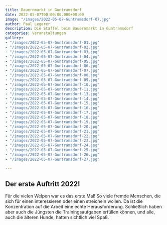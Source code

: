 ```yaml
---
title: Bauernmarkt in Guntramsdorf
date: 2022-05-07T00:00:00.000+00:00
image: "/images/2022-05-07-Guntramsdorf-07.jpg"
author: Paul Legerer
description: Die Staffel beim Bauernmarkt in Guntramsdorf
categories: Veranstaltungen
gallery:
- "/images/2022-05-07-Guntramsdorf-01.jpg"
- "/images/2022-05-07-Guntramsdorf-02.jpg"
- "/images/2022-05-07-Guntramsdorf-03.jpg"
- "/images/2022-05-07-Guntramsdorf-04.jpg"
- "/images/2022-05-07-Guntramsdorf-05.jpg"
- "/images/2022-05-07-Guntramsdorf-06.jpg"
- "/images/2022-05-07-Guntramsdorf-07.jpg"
- "/images/2022-05-07-Guntramsdorf-08.jpg"
- "/images/2022-05-07-Guntramsdorf-09.jpg"
- "/images/2022-05-07-Guntramsdorf-10.jpg"
- "/images/2022-05-07-Guntramsdorf-11.jpg"
- "/images/2022-05-07-Guntramsdorf-13.jpg"
- "/images/2022-05-07-Guntramsdorf-14.jpg"
- "/images/2022-05-07-Guntramsdorf-15.jpg"
- "/images/2022-05-07-Guntramsdorf-16.jpg"
- "/images/2022-05-07-Guntramsdorf-17.jpg"
- "/images/2022-05-07-Guntramsdorf-18.jpg"
- "/images/2022-05-07-Guntramsdorf-19.jpg"
- "/images/2022-05-07-Guntramsdorf-20.jpg"
- "/images/2022-05-07-Guntramsdorf-21.jpg"
- "/images/2022-05-07-Guntramsdorf-22.jpg"
- "/images/2022-05-07-Guntramsdorf-23.jpg"
- "/images/2022-05-07-Guntramsdorf-24.jpg"
- "/images/2022-05-07-Guntramsdorf-25.jpg"
- "/images/2022-05-07-Guntramsdorf-26.jpg"
- "/images/2022-05-07-Guntramsdorf-27.jpg"

---
```

## Der erste Auftritt 2022!

Für die vielen Welpen war es das erste Mal! So viele fremde Menschen, die sich für einen interessieren oder einen streicheln wollen. Da ist die Konzentration auf die Arbeit eine echte Herausforderung. Schließlich haben aber auch die Jüngsten die Trainingsaufgaben erfüllen können, und alle, auch die älteren Hunde, hatten sichtlich viel Spaß.